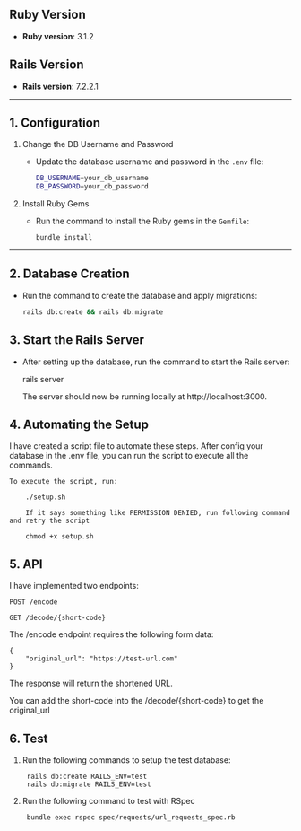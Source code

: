 ## Ruby Version
- **Ruby version**: 3.1.2

## Rails Version
- **Rails version**: 7.2.2.1

---

## 1. Configuration

1. Change the DB Username and Password
   - Update the database username and password in the `.env` file:
     ```bash
     DB_USERNAME=your_db_username
     DB_PASSWORD=your_db_password
     ```

2. Install Ruby Gems
   - Run the command to install the Ruby gems in the `Gemfile`:
     ```bash
     bundle install
     ```

---

## 2. Database Creation

- Run the command to create the database and apply migrations:
  ```bash
  rails db:create && rails db:migrate

## 3. Start the Rails Server

-	After setting up the database, run the command to start the Rails server:

    rails server

    The server should now be running locally at http://localhost:3000.

## 4. Automating the Setup

I have created a script file to automate these steps. After config your database in the .env file, you can run the script to execute all the commands.

    To execute the script, run:

		./setup.sh  

		If it says something like PERMISSION DENIED, run following command and retry the script
		
		chmod +x setup.sh

## 5. API

I have implemented two endpoints:

    POST /encode

    GET /decode/{short-code}


The /encode endpoint requires the following form data:  

	{
		"original_url": "https://test-url.com"
	}

The response will return the shortened URL.

You can add the short-code into the /decode/{short-code} to get the original_url

## 6. Test
1. Run the following commands to setup the test database:

		rails db:create RAILS_ENV=test
		rails db:migrate RAILS_ENV=test

2. Run the following command to test with RSpec

		bundle exec rspec spec/requests/url_requests_spec.rb